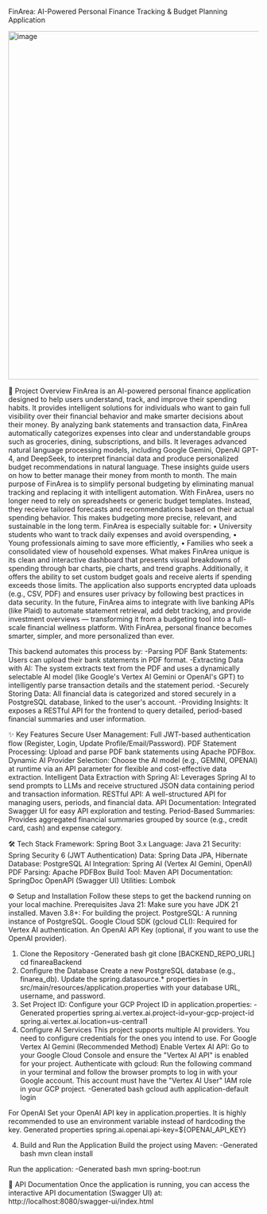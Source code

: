 FinArea: AI-Powered Personal Finance Tracking & Budget Planning Application

<img width="701" height="701" alt="image" src="https://github.com/user-attachments/assets/675cfa97-4de6-434a-ab39-89ed584c1431" />

🚀 Project Overview
FinArea is an AI-powered personal finance application designed to help users understand, track, and improve their spending habits. It provides intelligent solutions for individuals who want to gain full visibility over their financial behavior and make smarter decisions about their money.
By analyzing bank statements and transaction data, FinArea automatically categorizes expenses into clear and understandable groups such as groceries, dining, subscriptions, and bills. It leverages advanced natural language processing models, including Google Gemini, OpenAI GPT-4, and DeepSeek, to interpret financial data and produce personalized budget recommendations in natural language. These insights guide users on how to better manage their money from month to month.
The main purpose of FinArea is to simplify personal budgeting by eliminating manual tracking and replacing it with intelligent automation. With FinArea, users no longer need to rely on spreadsheets or generic budget templates. Instead, they receive tailored forecasts and recommendations based on their actual spending behavior. This makes budgeting more precise, relevant, and sustainable in the long term.
FinArea is especially suitable for:
•	University students who want to track daily expenses and avoid overspending,
•	Young professionals aiming to save more efficiently,
•	Families who seek a consolidated view of household expenses.
What makes FinArea unique is its clean and interactive dashboard that presents visual breakdowns of spending through bar charts, pie charts, and trend graphs. Additionally, it offers the ability to set custom budget goals and receive alerts if spending exceeds those limits. The application also supports encrypted data uploads (e.g., CSV, PDF) and ensures user privacy by following best practices in data security.
In the future, FinArea aims to integrate with live banking APIs (like Plaid) to automate statement retrieval, add debt tracking, and provide investment overviews — transforming it from a budgeting tool into a full-scale financial wellness platform.
With FinArea, personal finance becomes smarter, simpler, and more personalized than ever.

This backend automates this process by:
-Parsing PDF Bank Statements: Users can upload their bank statements in PDF format.
-Extracting Data with AI: The system extracts text from the PDF and uses a dynamically selectable AI model (like Google's Vertex AI Gemini or OpenAI's GPT) to intelligently parse transaction details and the statement period.
-Securely Storing Data: All financial data is categorized and stored securely in a PostgreSQL database, linked to the user's account.
-Providing Insights: It exposes a RESTful API for the frontend to query detailed, period-based financial summaries and user information.

✨ Key Features
Secure User Management: Full JWT-based authentication flow (Register, Login, Update Profile/Email/Password).
PDF Statement Processing: Upload and parse PDF bank statements using Apache PDFBox.
Dynamic AI Provider Selection: Choose the AI model (e.g., GEMINI, OPENAI) at runtime via an API parameter for flexible and cost-effective data extraction.
Intelligent Data Extraction with Spring AI: Leverages Spring AI to send prompts to LLMs and receive structured JSON data containing period and transaction information.
RESTful API: A well-structured API for managing users, periods, and financial data.
API Documentation: Integrated Swagger UI for easy API exploration and testing.
Period-Based Summaries: Provides aggregated financial summaries grouped by source (e.g., credit card, cash) and expense category.

🛠️ Tech Stack
Framework: Spring Boot 3.x
Language: Java 21
Security: Spring Security 6 (JWT Authentication)
Data: Spring Data JPA, Hibernate
Database: PostgreSQL
AI Integration: Spring AI (Vertex AI Gemini, OpenAI)
PDF Parsing: Apache PDFBox
Build Tool: Maven
API Documentation: SpringDoc OpenAPI (Swagger UI)
Utilities: Lombok

⚙️ Setup and Installation
Follow these steps to get the backend running on your local machine.
Prerequisites
Java 21: Make sure you have JDK 21 installed.
Maven 3.8+: For building the project.
PostgreSQL: A running instance of PostgreSQL.
Google Cloud SDK (gcloud CLI): Required for Vertex AI authentication.
An OpenAI API Key (optional, if you want to use the OpenAI provider).
1. Clone the Repository
-Generated bash
   git clone [BACKEND_REPO_URL]
   cd finareaBackend
2. Configure the Database
Create a new PostgreSQL database (e.g., finarea_db).
Update the spring.datasource.* properties in src/main/resources/application.properties with your database URL, username, and password.
3. Set Project ID: Configure your GCP Project ID in application.properties:
-Generated properties
spring.ai.vertex.ai.project-id=your-gcp-project-id
spring.ai.vertex.ai.location=us-central1
4. Configure AI Services
This project supports multiple AI providers. You need to configure credentials for the ones you intend to use.
For Google Vertex AI Gemini (Recommended Method)
Enable Vertex AI API: Go to your Google Cloud Console and ensure the "Vertex AI API" is enabled for your project.
Authenticate with gcloud: Run the following command in your terminal and follow the browser prompts to log in with your Google account. This account must have the "Vertex AI User" IAM role in your GCP project.
-Generated bash
gcloud auth application-default login

For OpenAI
Set your OpenAI API key in application.properties. It is highly recommended to use an environment variable instead of hardcoding the key.
Generated properties
spring.ai.openai.api-key=${OPENAI_API_KEY}

4. Build and Run the Application
Build the project using Maven:
-Generated bash
mvn clean install

Run the application:
-Generated bash
mvn spring-boot:run

📖 API Documentation
Once the application is running, you can access the interactive API documentation (Swagger UI) at:
http://localhost:8080/swagger-ui/index.html
